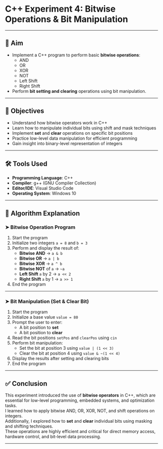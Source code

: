 # C++ Experiment 4: Bitwise Operations & Bit Manipulation

---

## 🎯 Aim

- Implement a C++ program to perform basic **bitwise operations**:  
  - AND  
  - OR  
  - XOR  
  - NOT  
  - Left Shift  
  - Right Shift  
- Perform **bit setting and clearing** operations using bit manipulation.

---

## 🧠 Objectives

- Understand how bitwise operators work in C++  
- Learn how to manipulate individual bits using shift and mask techniques  
- Implement **set** and **clear** operations on specific bit positions  
- Practice low-level data manipulation for efficient programming  
- Gain insight into binary-level representation of integers

---

## 🛠 Tools Used

- **Programming Language**: C++  
- **Compiler**: g++ (GNU Compiler Collection)  
- **Editor/IDE**: Visual Studio Code  
- **Operating System**: Windows 10  

---

## 📘 Algorithm Explanation

### ➤ Bitwise Operation Program

1. Start the program  
2. Initialize two integers `a = 8` and `b = 3`  
3. Perform and display the result of:
   - **Bitwise AND** → `a & b`  
   - **Bitwise OR** → `a | b`  
   - **Bitwise XOR** → `a ^ b`  
   - **Bitwise NOT** of `a` → `~a`  
   - **Left Shift** `a` by 2 → `a << 2`  
   - **Right Shift** `a` by 1 → `a >> 1`  
4. End the program  

---

### ➤ Bit Manipulation (Set & Clear Bit)

1. Start the program  
2. Initialize a base value `value = 80`  
3. Prompt the user to enter:
   - A bit position to **set**  
   - A bit position to **clear**  
4. Read the bit positions `setPos` and `clearPos` using `cin`  
5. Perform bit manipulation:
   - Set the bit at position 3 using `value | (1 << 3)`  
   - Clear the bit at position 4 using `value & ~(1 << 4)`  
6. Display the results after setting and clearing bits  
7. End the program  

---

## ✅ Conclusion

This experiment introduced the use of **bitwise operators** in C++, which are essential for low-level programming, embedded systems, and optimization tasks.  
I learned how to apply bitwise AND, OR, XOR, NOT, and shift operations on integers.  
Additionally, I explored how to **set** and **clear** individual bits using masking and shifting techniques.  
These operations are highly efficient and critical for direct memory access, hardware control, and bit-level data processing.

---
